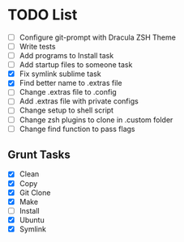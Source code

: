 # TODO List

- [ ] Configure git-prompt with Dracula ZSH Theme
- [ ] Write tests
- [ ] Add programs to Install task
- [ ] Add startup files to someone task
- [x] Fix symlink sublime task
- [x] Find better name to .extras file
- [ ] Change .extras file to .config
- [ ] Add .extras file with private configs
- [ ] Change setup to shell script
- [ ] Change zsh plugins to clone in .custom folder
- [ ] Change find function to pass flags

## Grunt Tasks
- [x] Clean
- [x] Copy
- [x] Git Clone
- [x] Make
- [ ] Install
- [x] Ubuntu
- [x] Symlink

